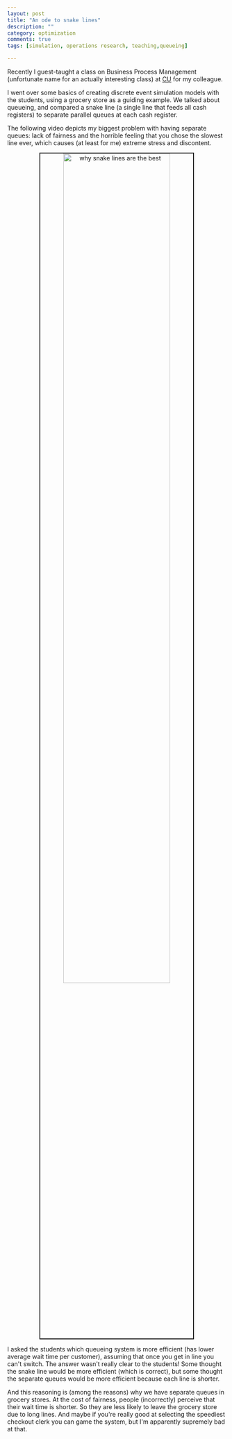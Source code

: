 ```yaml
---
layout: post
title: "An ode to snake lines"
description: ""
category: optimization
comments: true
tags: [simulation, operations research, teaching,queueing]

---
```


Recently I guest-taught a class on Business Process Management (unfortunate name for an actually interesting class) at [CU](http://www.colorado.edu/leeds/) for my colleague. 

I went over some basics of creating discrete event simulation models with the students, using a grocery store as a guiding example. We talked about queueing, and compared a snake line (a single line that feeds all cash registers) to separate parallel queues at each cash register.

The following video depicts my biggest problem with having separate queues: lack of fairness and the horrible feeling that you chose the slowest line ever, which causes (at least for me) extreme stress and discontent.

<center><a href="http://www.youtube.com/watch?feature=player_embedded&v=eQa9fPXk9Tw" target="_blank"><img src="http://img.youtube.com/vi/eQa9fPXk9Tw/0.jpg" 
alt="why snake lines are the best" width="70%" border="2"/></a></center>

I asked the students which queueing system is more efficient (has lower average wait time per customer), assuming that once you get in line you can't switch. The answer wasn't really clear to the students! Some thought the snake line would be more efficient (which is correct), but some thought the separate queues would be more efficient because each line is shorter.

And this reasoning is (among the reasons) why we have separate queues in grocery stores. At the cost of fairness, people (incorrectly) perceive that their wait time is shorter. So they are less likely to leave the grocery store due to long lines. And maybe if you're really good at selecting the speediest checkout clerk you can game the system, but I'm apparently supremely bad at that.